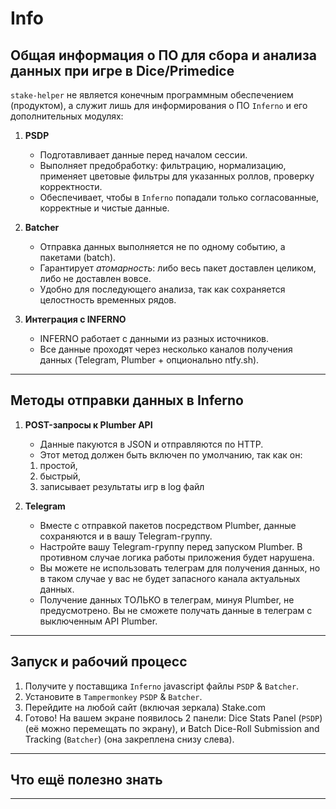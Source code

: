 # Info

## Общая информация о ПО для сбора и анализа данных при игре в Dice/Primedice

`stake-helper` не является конечным программным обеспечением (продуктом),  а служит лишь для информирования о ПО `Inferno` и его дополнительных модулях:

1. **PSDP**  

   - Подготавливает данные перед началом сессии.  
   - Выполняет предобработку: фильтрацию, нормализацию, применяет цветовые фильтры для указанных роллов, проверку корректности.  
   - Обеспечивает, чтобы в `Inferno` попадали только согласованные, корректные и чистые данные.  

2. **Batcher**  

   - Отправка данных выполняется не по одному событию, а пакетами (batch).  
   - Гарантирует *атомарность*: либо весь пакет доставлен целиком, либо не доставлен вовсе.
   - Удобно для последующего анализа, так как сохраняется целостность временных рядов.  

3. **Интеграция с INFERNO**  

   - INFERNO работает с данными из разных источников.  
   - Все данные проходят через несколько каналов получения данных (Telegram, Plumber + опционально ntfy.sh).

---

## Методы отправки данных в Inferno

1. **POST-запросы к Plumber API**  

   - Данные пакуются в JSON и отправляются по HTTP.  
   - Этот метод должен быть включен по умолчанию, так как он:
   1. простой,
   2. быстрый,
   3. записывает результаты игр в log файл

2. **Telegram** 

   - Вместе с отправкой пакетов посредством Plumber, данные сохраняются и в вашу Telegram-группу.  
   - Настройте вашу Telegram-группу перед запуском Plumber. В противном случае логика работы приложения будет нарушена. 
   - Вы можете не использовать телеграм для получения данных, но в таком случае у вас не будет запасного канала актуальных данных.
   - Получение данных ТОЛЬКО в телеграм, минуя Plumber, не предусмотрено. Вы не сможете получать данные в телеграм с выключенным API Plumber.

---

## Запуск и рабочий процесс

1. Получите у поставщика `Inferno` javascript файлы `PSDP` & `Batcher`.
2. Установите в `Tampermonkey` `PSDP` & `Batcher`.
3. Перейдите на любой сайт (включая зеркала) Stake.com
4. Готово! На вашем экране появилось 2 панели: Dice Stats Panel (`PSDP`) (её можно перемещать по экрану), и Batch Dice-Roll Submission and Tracking (`Batcher`) (она закреплена снизу слева).

---

## Что ещё полезно знать



---
